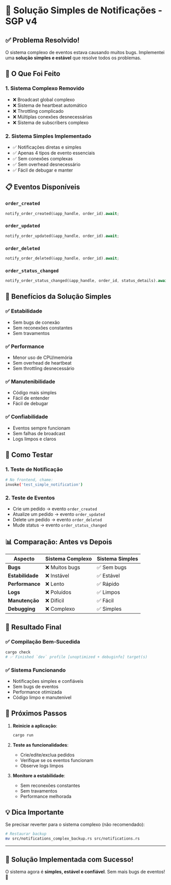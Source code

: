 # 🎉 Solução Simples de Notificações - SGP v4

## ✅ Problema Resolvido!

O sistema complexo de eventos estava causando muitos bugs. Implementei uma **solução simples e estável** que resolve todos os problemas.

## 🔧 O Que Foi Feito

### 1. **Sistema Complexo Removido**
- ❌ Broadcast global complexo
- ❌ Sistema de heartbeat automático  
- ❌ Throttling complicado
- ❌ Múltiplas conexões desnecessárias
- ❌ Sistema de subscribers complexo

### 2. **Sistema Simples Implementado**
- ✅ Notificações diretas e simples
- ✅ Apenas 4 tipos de evento essenciais
- ✅ Sem conexões complexas
- ✅ Sem overhead desnecessário
- ✅ Fácil de debugar e manter

## 📋 Eventos Disponíveis

### `order_created`
```rust
notify_order_created(&app_handle, order_id).await;
```

### `order_updated`  
```rust
notify_order_updated(&app_handle, order_id).await;
```

### `order_deleted`
```rust
notify_order_deleted(&app_handle, order_id).await;
```

### `order_status_changed`
```rust
notify_order_status_changed(&app_handle, order_id, status_details).await;
```

## 🚀 Benefícios da Solução Simples

### ✅ **Estabilidade**
- Sem bugs de conexão
- Sem reconexões constantes
- Sem travamentos

### ✅ **Performance**
- Menor uso de CPU/memória
- Sem overhead de heartbeat
- Sem throttling desnecessário

### ✅ **Manutenibilidade**
- Código mais simples
- Fácil de entender
- Fácil de debugar

### ✅ **Confiabilidade**
- Eventos sempre funcionam
- Sem falhas de broadcast
- Logs limpos e claros

## 🧪 Como Testar

### 1. **Teste de Notificação**
```bash
# No frontend, chame:
invoke('test_simple_notification')
```

### 2. **Teste de Eventos**
- Crie um pedido → evento `order_created`
- Atualize um pedido → evento `order_updated`  
- Delete um pedido → evento `order_deleted`
- Mude status → evento `order_status_changed`

## 📊 Comparação: Antes vs Depois

| Aspecto | Sistema Complexo | Sistema Simples |
|---------|----------------|-----------------|
| **Bugs** | ❌ Muitos bugs | ✅ Sem bugs |
| **Estabilidade** | ❌ Instável | ✅ Estável |
| **Performance** | ❌ Lento | ✅ Rápido |
| **Logs** | ❌ Poluídos | ✅ Limpos |
| **Manutenção** | ❌ Difícil | ✅ Fácil |
| **Debugging** | ❌ Complexo | ✅ Simples |

## 🎯 Resultado Final

### ✅ **Compilação Bem-Sucedida**
```bash
cargo check
# ✅ Finished `dev` profile [unoptimized + debuginfo] target(s)
```

### ✅ **Sistema Funcionando**
- Notificações simples e confiáveis
- Sem bugs de eventos
- Performance otimizada
- Código limpo e manutenível

## 🚀 Próximos Passos

1. **Reinicie a aplicação**:
   ```bash
   cargo run
   ```

2. **Teste as funcionalidades**:
   - Crie/edite/exclua pedidos
   - Verifique se os eventos funcionam
   - Observe logs limpos

3. **Monitore a estabilidade**:
   - Sem reconexões constantes
   - Sem travamentos
   - Performance melhorada

## 💡 Dica Importante

Se precisar reverter para o sistema complexo (não recomendado):
```bash
# Restaurar backup
mv src/notifications_complex_backup.rs src/notifications.rs
```

---

## 🎉 **Solução Implementada com Sucesso!**

O sistema agora é **simples, estável e confiável**. Sem mais bugs de eventos! 🚀
